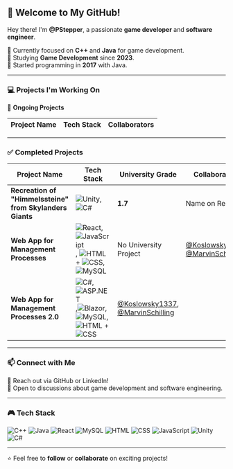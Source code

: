 ## 🚀 Welcome to My GitHub!  

Hey there! I'm **@PStepper**, a passionate **game developer** and **software engineer**.  

🔹 Currently focused on **C++** and **Java** for game development.  
🔹 Studying **Game Development** since **2023**.  
🔹 Started programming in **2017** with Java.  

---

### 💻 Projects I'm Working On  
🚧 **Ongoing Projects**  

| Project Name | Tech Stack | Collaborators |
|-------------|-----------|---------------|
 

---

### ✅ Completed Projects  

| Project Name | Tech Stack | University Grade | Collaborators |
|-------------|----------------|----------------|----------------|
| **Recreation of "Himmelssteine" from Skylanders Giants** | ![Unity](https://img.shields.io/badge/-Unity-000000?style=flat-square&logo=unity&logoColor=white),![C#](https://img.shields.io/badge/-C%23-239120?style=flat-square&logo=c-sharp&logoColor=white) | **1.7** | Name on Request |
| **Web App for Management Processes** | ![React](https://img.shields.io/badge/-React-61DAFB?style=flat-square&logo=react&logoColor=white), ![JavaScript](https://img.shields.io/badge/-JavaScript-F7DF1E?style=flat-square&logo=javascript&logoColor=black), ![HTML](https://img.shields.io/badge/-HTML5-E34F26?style=flat-square&logo=html5&logoColor=white) + ![CSS](https://img.shields.io/badge/-CSS3-1572B6?style=flat-square&logo=css3&logoColor=white), ![MySQL](https://img.shields.io/badge/-MySQL-4479A1?style=flat-square&logo=mysql&logoColor=white) | No University Project | [@Koslowsky1337](https://github.com/Koslowsky1337), [@MarvinSchilling](https://github.com/MarvinSchilling) |
| **Web App for Management Processes 2.0** | ![C#](https://img.shields.io/badge/-C%23-239120?style=flat-square&logo=c-sharp&logoColor=white),![ASP.NET](https://img.shields.io/badge/-ASP.NET-5C2D91?style=flat-square&logo=dotnet&logoColor=white),![Blazor](https://img.shields.io/badge/-Blazor-512BD4?style=flat-square&logo=blazor&logoColor=white),![MySQL](https://img.shields.io/badge/-MySQL-4479A1?style=flat-square&logo=mysql&logoColor=white),![HTML](https://img.shields.io/badge/-HTML5-E34F26?style=flat-square&logo=html5&logoColor=white) + ![CSS](https://img.shields.io/badge/-CSS3-1572B6?style=flat-square&logo=css3&logoColor=white) | [@Koslowsky1337](https://github.com/Koslowsky1337), [@MarvinSchilling](https://github.com/MarvinSchilling) |

---

### 📫 Connect with Me  
📧 Reach out via GitHub or LinkedIn!  
💬 Open to discussions about game development and software engineering.  

---

### 🎮 Tech Stack  
![C++](https://img.shields.io/badge/-C%2B%2B-00599C?style=flat-square&logo=c%2B%2B&logoColor=white)
![Java](https://img.shields.io/badge/-Java-007396?style=flat-square&logo=java&logoColor=white)
![React](https://img.shields.io/badge/-React-61DAFB?style=flat-square&logo=react&logoColor=white)
![MySQL](https://img.shields.io/badge/-MySQL-4479A1?style=flat-square&logo=mysql&logoColor=white)
![HTML](https://img.shields.io/badge/-HTML5-E34F26?style=flat-square&logo=html5&logoColor=white)
![CSS](https://img.shields.io/badge/-CSS3-1572B6?style=flat-square&logo=css3&logoColor=white)
![JavaScript](https://img.shields.io/badge/-JavaScript-F7DF1E?style=flat-square&logo=javascript&logoColor=black)
![Unity](https://img.shields.io/badge/-Unity-000000?style=flat-square&logo=unity&logoColor=white)
![C#](https://img.shields.io/badge/-C%23-239120?style=flat-square&logo=c-sharp&logoColor=white)

---

⭐ Feel free to **follow** or **collaborate** on exciting projects!  







<!---
PStepper/PStepper is a ✨ special ✨ repository because its `README.md` (this file) appears on your GitHub profile.
You can click the Preview link to take a look at your changes.
--->
